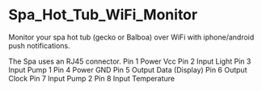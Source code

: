 # Spa_Hot_Tub_WiFi_Monitor
Monitor your spa hot tub (gecko or Balboa) over WiFi with iphone/android push notifications.


The Spa uses an RJ45 connector. 
Pin 1	Power	Vcc
Pin 2	Input	Light
Pin 3	Input	Pump 1
Pin 4	Power	GND
Pin 5	Output	Data (Display)
Pin 6	Output	Clock
Pin 7	Input	Pump 2
Pin 8	Input	Temperature
